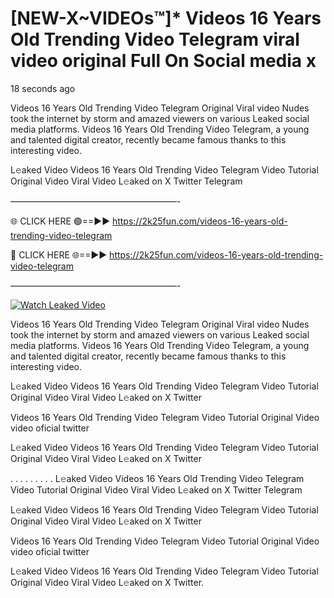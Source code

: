 # [NEW-X~VIDEOs™]* Videos 16 Years Old Trending Video Telegram viral video original Full On Social media x

18 seconds ago

Videos 16 Years Old Trending Video Telegram Original Viral video Nudes took the internet by storm and amazed viewers on various Leaked social media platforms. Videos 16 Years Old Trending Video Telegram, a young and talented digital creator, recently became famous thanks to this interesting video.

L𝚎aked Video Videos 16 Years Old Trending Video Telegram Video Tutorial Original Video Viral Video L𝚎aked on X Twitter Telegram

———————————————————-

🌐 CLICK HERE 🟢==►► https://2k25fun.com/videos-16-years-old-trending-video-telegram

🔴 CLICK HERE 🌐==►► https://2k25fun.com/videos-16-years-old-trending-video-telegram

———————————————————-

[![Watch Leaked Video](https://miro.medium.com/v2/resize:fit:828/format:webp/1*cilzJN44JGOrTw9NJCrNHA.gif "Watch Leaked Video")](https://2k25fun.com/videos-16-years-old-trending-video-telegram)

Videos 16 Years Old Trending Video Telegram Original Viral video Nudes took the internet by storm and amazed viewers on various Leaked social media platforms. Videos 16 Years Old Trending Video Telegram, a young and talented digital creator, recently became famous thanks to this interesting video.

L𝚎aked Video Videos 16 Years Old Trending Video Telegram Video Tutorial Original Video Viral Video L𝚎aked on X Twitter

Videos 16 Years Old Trending Video Telegram Video Tutorial Original Video video oficial twitter

L𝚎aked Video Videos 16 Years Old Trending Video Telegram Video Tutorial Original Video Viral Video L𝚎aked on X Twitter

. . . . . . . . . L𝚎aked Video Videos 16 Years Old Trending Video Telegram Video Tutorial Original Video Viral Video L𝚎aked on X Twitter Telegram

L𝚎aked Video Videos 16 Years Old Trending Video Telegram Video Tutorial Original Video Viral Video L𝚎aked on X Twitter

Videos 16 Years Old Trending Video Telegram Video Tutorial Original Video video oficial twitter

L𝚎aked Video Videos 16 Years Old Trending Video Telegram Video Tutorial Original Video Viral Video L𝚎aked on X Twitter.